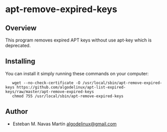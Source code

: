 apt-remove-expired-keys
=======================

Overview
--------

This program removes expired APT keys without use apt-key which is deprecated.


Installing
----------

You can install it simply running these commands on your computer:

```
   wget --no-check-certificate -O /usr/local/sbin/apt-remove-expired-keys https://github.com/algodelinux/apt-list-expired-keys/raw/master/apt-remove-expired-keys
   chmod 755 /usr/local/sbin/apt-remove-expired-keys
```

## Author

- Esteban M. Navas Martín <algodelinux@gmail.com>
